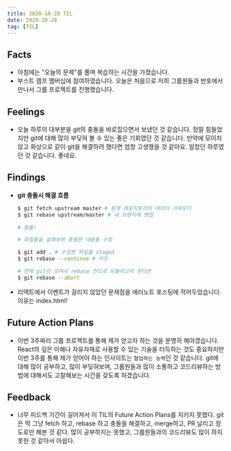 ```yaml
---
title: 2020-10-28 TIL
date: 2020-10-28
tag: [TIL]
---
```


## Facts

- 아침에는 "오늘의 문제"를 풀며 복습하는 시간을 가졌습니다.
- 부스트 캠프 멤버십에 참여하였습니다. 오늘은 처음으로 저희 그룹원들과 반포에서 만나서 그룹 프로젝트를 진행했습니다.

## Feelings

- 오늘 하루의 대부분을 git의 충돌을 바로잡으면서 보냈던 것 같습니다. 정말 힘들었지만 git에 대해 많이 부딪혀 볼 수 있는 좋은 기회였던 것 같습니다. 만약에 모이지 않고 화상으로 같이 git을 해결하려 했다면 엄청 고생했을 것 같아요. 알찼던 하루였던 것 같습니다. 좋네요.

## Findings

- **git 충돌시 해결 흐름**  
  
    ```bash
    $ git fetch upstream master # 원격 레포지토리의 데이터 가져오기
    $ git rebase upstream/master # 내 브랜치에 병합

    # 충돌!

    # 파일들을 살펴보며 충돌한 내용들 수정

    $ git add . # 수정한 파일들 staged
    $ git rebase --continue # 커밋

    # 만약 git이 꼬여서 rebase 전으로 되돌리고자 한다면
    $ git rebase --abort
    ```

- 리액트에서 이벤트가 걸리지 않았던 문제점을 에러노트 포스팅에 적어두었습니다. 이유는 index.html!

## Future Action Plans

- 이번 3주짜리 그룹 프로젝트를 통해 제가 얻고자 하는 것을 분명히 해야겠습니다. React의 깊은 이해나 자유자재로 사용할 수 있는 기술을 터득하는 것도 중요하지만 이번 3주를 통해 제가 얻어야 하는 인사이트는 `협업하는 능력`인 것 같습니다. git에 대해 많이 공부하고, 많이 부딪혀보며, 그룹원들과 많이 소통하고 코드리뷰하는 방법에 대해서도 고찰해보는 시간을 갖도록 하겠습니다.

## Feedback

- 너무 피드백 기간이 길어져서 이 TIL의 Future Action Plans를 지키지 못했다. git은 딱 그냥 fetch 하고, rebase 하고 충돌을 해결하고, merge하고, PR 날리고 정도로만 해본 것 같다. 많이 공부하지는 못했고, 그룹원들과의 코드리뷰도 많이 하지 못한 것 같아서 아쉽다.
